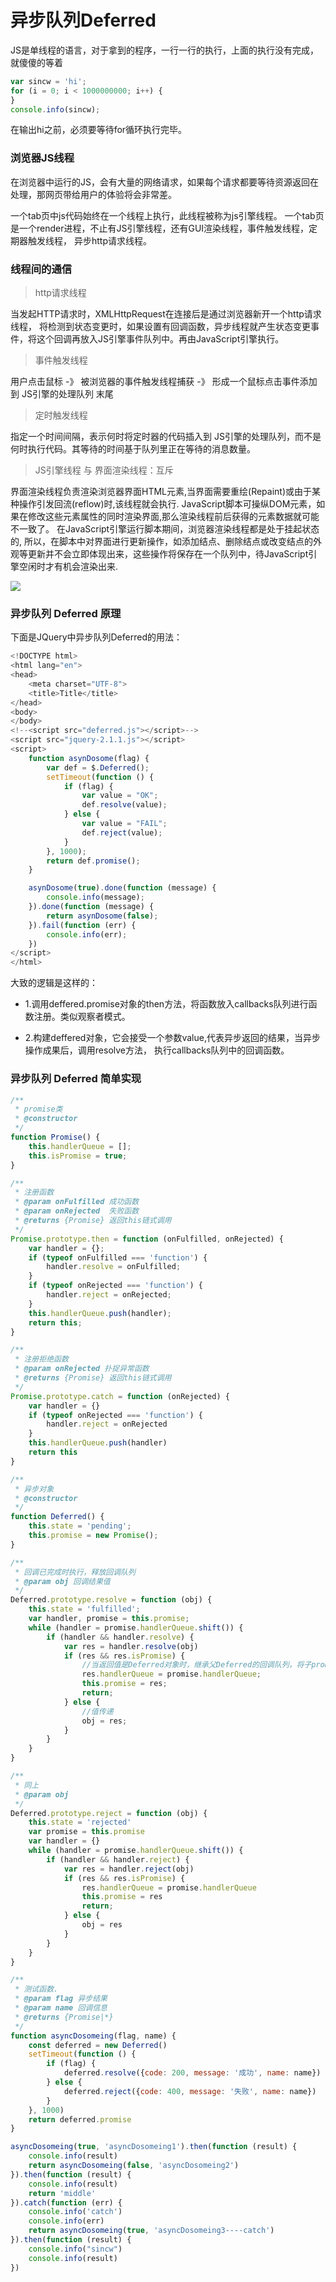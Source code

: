 # 异步队列Deferred

JS是单线程的语言，对于拿到的程序，一行一行的执行，上面的执行没有完成，就傻傻的等着

```javascript
var sincw = 'hi';
for (i = 0; i < 1000000000; i++) {
}
console.info(sincw);
```

在输出hi之前，必须要等待for循环执行完毕。

### 浏览器JS线程

在浏览器中运行的JS，会有大量的网络请求，如果每个请求都要等待资源返回在处理，那网页带给用户的体验将会非常差。


一个tab页中js代码始终在一个线程上执行，此线程被称为js引擎线程。
一个tab页是一个render进程，不止有JS引擎线程，还有GUI渲染线程，事件触发线程，定期器触发线程，
异步http请求线程。

### 线程间的通信

> http请求线程

当发起HTTP请求时，XMLHttpRequest在连接后是通过浏览器新开一个http请求线程，
将检测到状态变更时，如果设置有回调函数，异步线程就产生状态变更事件，将这个回调再放入JS引擎事件队列中。再由JavaScript引擎执行。

> 事件触发线程

用户点击鼠标 -》 被浏览器的事件触发线程捕获 -》 形成一个鼠标点击事件添加到 JS引擎的处理队列 末尾

> 定时触发线程

指定一个时间间隔，表示何时将定时器的代码插入到 JS引擎的处理队列，而不是何时执行代码。其等待的时间基于队列里正在等待的消息数量。

> JS引擎线程 与 界面渲染线程：互斥

界面渲染线程负责渲染浏览器界面HTML元素,当界面需要重绘(Repaint)或由于某种操作引发回流(reflow)时,该线程就会执行.
JavaScript脚本可操纵DOM元素，如果在修改这些元素属性的同时渲染界面,那么渲染线程前后获得的元素数据就可能不一致了。
在JavaScript引擎运行脚本期间，浏览器渲染线程都是处于挂起状态的,
所以，在脚本中对界面进行更新操作，如添加结点、删除结点或改变结点的外观等更新并不会立即体现出来，这些操作将保存在一个队列中，待JavaScript引擎空闲时才有机会渲染出来.

![](imgs/1534061520.jpg)


### 异步队列 Deferred 原理

下面是JQuery中异步队列Deferred的用法：
```javascript
<!DOCTYPE html>
<html lang="en">
<head>
    <meta charset="UTF-8">
    <title>Title</title>
</head>
<body>
</body>
<!--<script src="deferred.js"></script>-->
<script src="jquery-2.1.1.js"></script>
<script>
    function asynDosome(flag) {
        var def = $.Deferred();
        setTimeout(function () {
            if (flag) {
                var value = "OK";
                def.resolve(value);
            } else {
                var value = "FAIL";
                def.reject(value);
            }
        }, 1000);
        return def.promise();
    }

    asynDosome(true).done(function (message) {
        console.info(message);
    }).done(function (message) {
        return asynDosome(false);
    }).fail(function (err) {
        console.info(err);
    })
</script>
</html>

```

大致的逻辑是这样的：

- 1.调用deffered.promise对象的then方法，将函数放入callbacks队列进行函数注册。类似观察者模式。

- 2.构建deffered对象，它会接受一个参数value,代表异步返回的结果，当异步操作成果后，调用resolve方法，
执行callbacks队列中的回调函数。



### 异步队列 Deferred 简单实现

```javascript
/**
 * promise类
 * @constructor
 */
function Promise() {
    this.handlerQueue = [];
    this.isPromise = true;
}

/**
 * 注册函数
 * @param onFulfilled 成功函数
 * @param onRejected  失败函数
 * @returns {Promise} 返回this链式调用
 */
Promise.prototype.then = function (onFulfilled, onRejected) {
    var handler = {};
    if (typeof onFulfilled === 'function') {
        handler.resolve = onFulfilled;
    }
    if (typeof onRejected === 'function') {
        handler.reject = onRejected;
    }
    this.handlerQueue.push(handler);
    return this;
}

/**
 * 注册拒绝函数
 * @param onRejected 扑捉异常函数
 * @returns {Promise} 返回this链式调用
 */
Promise.prototype.catch = function (onRejected) {
    var handler = {}
    if (typeof onRejected === 'function') {
        handler.reject = onRejected
    }
    this.handlerQueue.push(handler)
    return this
}

/**
 * 异步对象
 * @constructor
 */
function Deferred() {
    this.state = 'pending';
    this.promise = new Promise();
}

/**
 * 回调已完成时执行，释放回调队列
 * @param obj 回调结果值
 */
Deferred.prototype.resolve = function (obj) {
    this.state = 'fulfilled';
    var handler, promise = this.promise;
    while (handler = promise.handlerQueue.shift()) {
        if (handler && handler.resolve) {
            var res = handler.resolve(obj)
            if (res && res.isPromise) {
                //当返回值是Deferred对象时，继承父Deferred的回调队列，将子promise对象赋值给父promise
                res.handlerQueue = promise.handlerQueue;
                this.promise = res;
                return;
            } else {
                //值传递
                obj = res;
            }
        }
    }
}

/**
 * 同上
 * @param obj
 */
Deferred.prototype.reject = function (obj) {
    this.state = 'rejected'
    var promise = this.promise
    var handler = {}
    while (handler = promise.handlerQueue.shift()) {
        if (handler && handler.reject) {
            var res = handler.reject(obj)
            if (res && res.isPromise) {
                res.handlerQueue = promise.handlerQueue
                this.promise = res
                return;
            } else {
                obj = res
            }
        }
    }
}

/**
 * 测试函数.
 * @param flag 异步结果
 * @param name 回调信息
 * @returns {Promise|*}
 */
function asyncDosomeing(flag, name) {
    const deferred = new Deferred()
    setTimeout(function () {
        if (flag) {
            deferred.resolve({code: 200, message: '成功', name: name})
        } else {
            deferred.reject({code: 400, message: '失败', name: name})
        }
    }, 1000)
    return deferred.promise
}

asyncDosomeing(true, 'asyncDosomeing1').then(function (result) {
    console.info(result)
    return asyncDosomeing(false, 'asyncDosomeing2')
}).then(function (result) {
    console.info(result)
    return 'middle'
}).catch(function (err) {
    console.info('catch')
    console.info(err)
    return asyncDosomeing(true, 'asyncDosomeing3----catch')
}).then(function (result) {
    console.info("sincw")
    console.info(result)
})


```

